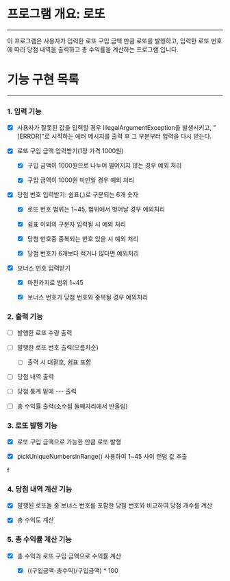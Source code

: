 # 프로그램 개요: 로또  

------

이 프로그램은 사용자가 입력한 로또 구입 금액 만큼 로또를 발행하고, 입력한 로또 번호에 따라 당첨 내역을 출력하고 총 수익률을 계산하는 프로그램 입니다.


# 기능 구현 목록

-------

### 1. 입력 기능

- [x] 사용자가 잘못된 값을 입력할 경우 IllegalArgumentException을 발생시키고, "[ERROR]"로 시작하는 에러 메시지를 출력 후 그 부분부터 입력을 다시 받는다.


- [x] 로또 구입 금액 입력받기(1장 가격 1000원)
  - [x] 구입 금액이 1000원으로 나누어 떨어지지 않는 경우 예외 처리
  - [x] 구입 금액이 1000원 미만일 경우 예외 처리


- [x] 당첨 번호 입력받기: 쉼표(,)로 구분되는 6개 숫자
  - [x] 로또 번호 범위는 1~45, 범위에서 벗어날 경우 예외처리
  - [x] 쉼표 이외의 구분자 입력될 시 예외 처리
  - [x] 당첨 번호중 중복되는 번호 있을 시 예외 처리
  - [x] 당첨 번호가 6개보다 적거나 많다면 예외처리


- [x] 보너스 번호 입력받기
    - [x]  마찬가지로 범위 1~45
    - [x]  보너스 번호가 당첨 번호와 중복될 경우 예외처리




### 2. 출력 기능    

-  [ ] 발행한 로또 수량 출력


-  [ ] 발행한 로또 번호 출력(오름차순)
  -  [ ] 출력 시 대괄호, 쉼표 포함


- [ ]  당첨 내역 출력
  -  [ ] 당첨 통계 밑에 --- 출력


- [ ]  총 수익률 출력(소수점 둘째자리에서 반올림)


### 3. 로또 발행 기능

- [x] 로또 구입 금액으로 가능한 만큼 로또 발행


- [x] pickUniqueNumbersInRange() 사용하여 1~45 사이 랜덤 값 추출

f
### 4. 당첨 내역 계산 기능
-  [x] 발행된 로또들 중 보너스 번호를 포함한 당첨 번호와 비교하여 당첨 개수를 계산


-  [x] 총 수익도 계산


### 5. 총 수익률 계산 기능 
-  [x] 총 수익과 로또 구입 금액으로 수익률 계산
  -  [x] ((구입금액-총수익)/구입금액) * 100


